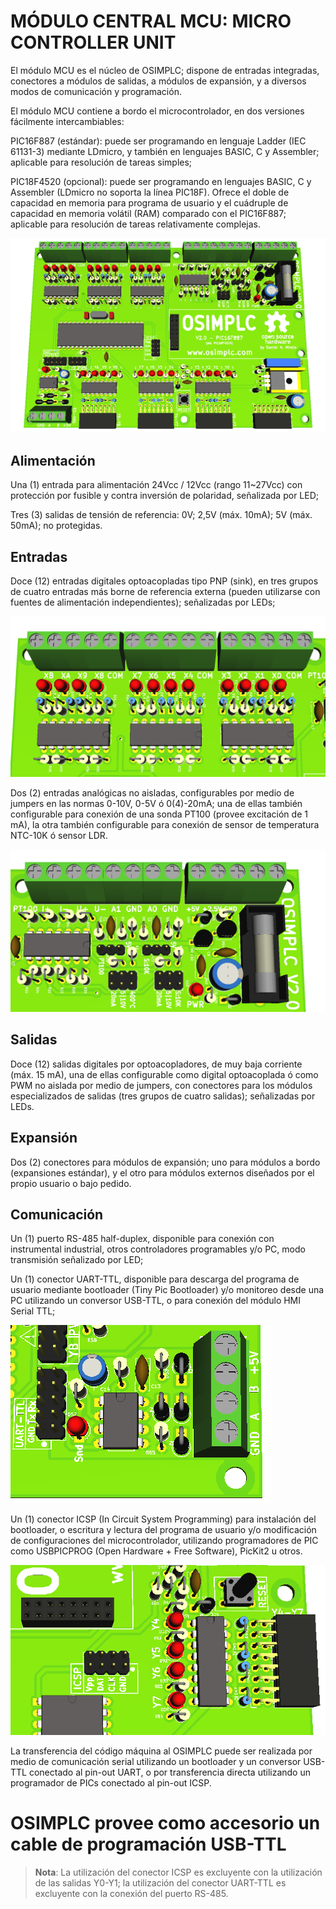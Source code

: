 # MÓDULO CENTRAL MCU: MICRO CONTROLLER UNIT

El módulo MCU es el núcleo de OSIMPLC; dispone de entradas integradas, conectores a
módulos de salidas, a módulos de expansión, y a diversos modos de comunicación y
programación.

El módulo MCU contiene a bordo el microcontrolador, en dos versiones fácilmente
intercambiables:

PIC16F887 (estándar): puede ser programando en lenguaje Ladder (IEC 61131-3)
mediante LDmicro, y también en lenguajes BASIC, C y Assembler; aplicable para
resolución de tareas simples;

PIC18F4520 (opcional): puede ser programando en lenguajes BASIC, C y Assembler
(LDmicro no soporta la línea PIC18F). Ofrece el doble de capacidad en memoria para
programa de usuario y el cuádruple de capacidad en memoria volátil (RAM) comparado
con el PIC16F887; aplicable para resolución de tareas relativamente complejas.

![MCU](../images/mcu.png)

## Alimentación

Una (1) entrada para alimentación 24Vcc / 12Vcc (rango 11~27Vcc) con protección por
fusible y contra inversión de polaridad, señalizada por LED;

Tres (3) salidas de tensión de referencia: 0V; 2,5V (máx. 10mA); 5V (máx. 50mA); no
protegidas.

## Entradas

Doce (12) entradas digitales optoacopladas tipo PNP (sink), en tres grupos de cuatro
entradas más borne de referencia externa (pueden utilizarse con fuentes de alimentación
independientes); señalizadas por LEDs;

![Digital inputs](../images/digital_inputs.png)


Dos (2) entradas analógicas no aisladas, configurables por medio de jumpers en las
normas 0-10V, 0-5V ó 0(4)-20mA; una de ellas también configurable para conexión de una
sonda PT100 (provee excitación de 1 mA), la otra también configurable para conexión de
sensor de temperatura NTC-10K ó sensor LDR.

![Analog Inputs + Power](../images/analog_inputs+power.png)


## Salidas

Doce (12) salidas digitales por optoacopladores, de muy baja corriente (máx. 15 mA), una
de ellas configurable como digital optoacoplada ó como PWM no aislada por medio de
jumpers, con conectores para los módulos especializados de salidas (tres grupos de
cuatro salidas); señalizadas por LEDs.

## Expansión

Dos (2) conectores para módulos de expansión; uno para módulos a bordo (expansiones
estándar), y el otro para módulos externos diseñados por el propio usuario o bajo pedido.

## Comunicación

Un (1) puerto RS-485 half-duplex, disponible para conexión con instrumental industrial,
otros controladores programables y/o PC, modo transmisión señalizado por LED;

Un (1) conector UART-TTL, disponible para descarga del programa de usuario mediante
bootloader (Tiny Pic Bootloader) y/o monitoreo desde una PC utilizando un conversor
USB-TTL, o para conexión del módulo HMI Serial TTL;

![TTL-RS485](../images/ttl-rs485.png)

Un (1) conector ICSP (In Circuit System Programming) para instalación del bootloader, o
escritura y lectura del programa de usuario y/o modificación de configuraciones del
microcontrolador, utilizando programadores de PIC como USBPICPROG (Open Hardware + Free Software), PicKit2 u otros.

![ICSP](../images/ICSP_reset.png)


La transferencia del código máquina al OSIMPLC puede ser realizada por medio de
comunicación serial utilizando un bootloader y un conversor USB-TTL conectado al pin-out
UART, o por transferencia directa utilizando un programador de PICs conectado al pin-out
ICSP.


**OSIMPLC provee como accesorio un cable de programación USB-TTL**
==========

> **Nota**:
> La utilización del conector ICSP es excluyente con la utilización de las salidas Y0-Y1; la
> utilización del conector UART-TTL es excluyente con la conexión del puerto RS-485.
